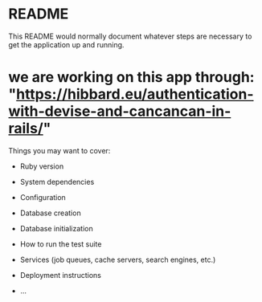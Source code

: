 # README

This README would normally document whatever steps are necessary to get the
application up and running.

# we are working on this app through: "https://hibbard.eu/authentication-with-devise-and-cancancan-in-rails/"
Things you may want to cover:

* Ruby version

* System dependencies

* Configuration

* Database creation

* Database initialization

* How to run the test suite

* Services (job queues, cache servers, search engines, etc.)

* Deployment instructions

* ...
